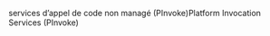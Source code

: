 <span data-ttu-id="6c808-101">services d’appel de code non managé (PInvoke)</span><span class="sxs-lookup"><span data-stu-id="6c808-101">Platform Invocation Services (PInvoke)</span></span>